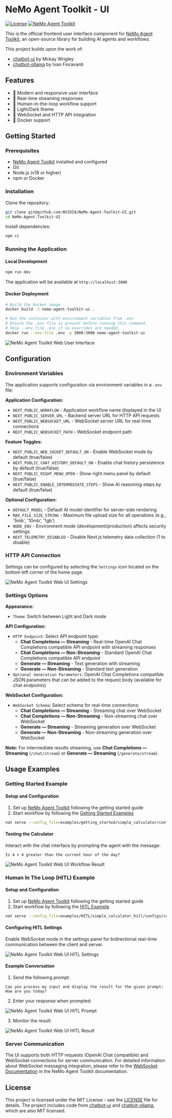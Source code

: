 # NeMo Agent Toolkit - UI

[![License](https://img.shields.io/badge/license-MIT-blue.svg)](LICENSE)
[![NeMo Agent Toolkit](https://img.shields.io/badge/NeMo%20Agent%20Toolkit-Frontend-green)](https://github.com/NVIDIA/NeMo-Agent-Toolkit)

This is the official frontend user interface component for [NeMo Agent Toolkit](https://github.com/NVIDIA/NeMo-Agent-Toolkit), an open-source library for building AI agents and workflows.

This project builds upon the work of:

- [chatbot-ui](https://github.com/mckaywrigley/chatbot-ui) by Mckay Wrigley
- [chatbot-ollama](https://github.com/ivanfioravanti/chatbot-ollama) by Ivan Fioravanti

## Features

- 🎨 Modern and responsive user interface
- 🔄 Real-time streaming responses
- 🤝 Human-in-the-loop workflow support
- 🌙 Light/Dark theme
- 🔌 WebSocket and HTTP API integration
- 🐳 Docker support

## Getting Started

### Prerequisites

- [NeMo Agent Toolkit](https://github.com/NVIDIA/NeMo-Agent-Toolkit) installed and configured
- Git
- Node.js (v18 or higher)
- npm or Docker

### Installation

Clone the repository:

```bash
git clone git@github.com:NVIDIA/NeMo-Agent-Toolkit-UI.git
cd NeMo-Agent-Toolkit-UI
```

Install dependencies:

```bash
npm ci
```

### Running the Application

#### Local Development

```bash
npm run dev
```

The application will be available at `http://localhost:3000`

#### Docker Deployment

```bash
# Build the Docker image
docker build -t nemo-agent-toolkit-ui .

# Run the container with environment variables from .env
# Ensure the .env file is present before running this command.
# Skip --env-file .env if no overrides are needed.
docker run --env-file .env -p 3000:3000 nemo-agent-toolkit-ui
```

![NeMo Agent Toolkit Web User Interface](public/screenshots/ui_home_page.png)

## Configuration

### Environment Variables

The application supports configuration via environment variables in a `.env` file:

**Application Configuration:**
- `NEXT_PUBLIC_WORKFLOW` - Application workflow name displayed in the UI
- `NEXT_PUBLIC_SERVER_URL` - Backend server URL for HTTP API requests
- `NEXT_PUBLIC_WEBSOCKET_URL` - WebSocket server URL for real-time connections
- `NEXT_PUBLIC_WEBSOCKET_PATH` - WebSocket endpoint path

**Feature Toggles:**
- `NEXT_PUBLIC_WEB_SOCKET_DEFAULT_ON` - Enable WebSocket mode by default (true/false)
- `NEXT_PUBLIC_CHAT_HISTORY_DEFAULT_ON` - Enable chat history persistence by default (true/false)
- `NEXT_PUBLIC_RIGHT_MENU_OPEN` - Show right menu panel by default (true/false)
- `NEXT_PUBLIC_ENABLE_INTERMEDIATE_STEPS` - Show AI reasoning steps by default (true/false)

**Optional Configuration:**
- `DEFAULT_MODEL` - Default AI model identifier for server-side rendering
- `MAX_FILE_SIZE_STRING` - Maximum file upload size for all operations (e.g., '5mb', '10mb', '1gb')
- `NODE_ENV` - Environment mode (development/production) affects security settings
- `NEXT_TELEMETRY_DISABLED` - Disable Next.js telemetry data collection (1 to disable)

### HTTP API Connection

Settings can be configured by selecting the `Settings` icon located on the bottom left corner of the home page.

![NeMo Agent Toolkit Web UI Settings](public/screenshots/ui_generate_example_settings.png)

### Settings Options

**Appearance:**
- `Theme`: Switch between Light and Dark mode

**API Configuration:**
- `HTTP Endpoint`: Select API endpoint type:
  - **Chat Completions — Streaming** - Real-time OpenAI Chat Completions compatible API endpoint with streaming responses
  - **Chat Completions — Non-Streaming** - Standard OpenAI Chat Completions compatible API endpoint
  - **Generate — Streaming** - Text generation with streaming
  - **Generate — Non-Streaming** - Standard text generation
- `Optional Generation Parameters`: OpenAI Chat Completions compatible JSON parameters that can be added to the request body (available for chat endpoints)

**WebSocket Configuration:**
- `WebSocket Schema`: Select schema for real-time connections:
  - **Chat Completions — Streaming** - Streaming chat over WebSocket
  - **Chat Completions — Non-Streaming** - Non-streaming chat over WebSocket  
  - **Generate — Streaming** - Streaming generation over WebSocket
  - **Generate — Non-Streaming** - Non-streaming generation over WebSocket

**Note:** For intermediate results streaming, use **Chat Completions — Streaming** (`/chat/stream`) or **Generate — Streaming** (`/generate/stream`).

## Usage Examples

### Getting Started Example

#### Setup and Configuration

1. Set up [NeMo Agent Toolkit](https://docs.nvidia.com/nemo/agent-toolkit/latest/quick-start/installing.html) following the getting started guide
2. Start workflow by following the [Getting Started Examples](https://github.com/NVIDIA/NeMo-Agent-Toolkit/blob/develop/examples/getting_started/simple_calculator/README.md)

```bash
nat serve --config_file=examples/getting_started/simple_calculator/configs/config.yml
```

#### Testing the Calculator

Interact with the chat interface by prompting the agent with the message:

```
Is 4 + 4 greater than the current hour of the day?
```

![NeMo Agent Toolkit Web UI Workflow Result](public/screenshots/ui_generate_example.png)

### Human In The Loop (HITL) Example

#### Setup and Configuration

1. Set up [NeMo Agent Toolkit](https://docs.nvidia.com/nemo/agent-toolkit/latest/quick-start/installing.html) following the getting started guide
2. Start workflow by following the [HITL Example](https://github.com/NVIDIA/NeMo-Agent-Toolkit/blob/develop/examples/HITL/simple_calculator_hitl/README.md)

```bash
nat serve --config_file=examples/HITL/simple_calculator_hitl/configs/config-hitl.yml
```

#### Configuring HITL Settings

Enable WebSocket mode in the settings panel for bidirectional real-time communication between the client and server.

![NeMo Agent Toolkit Web UI HITL Settings](public/screenshots/hitl_settings.png)

#### Example Conversation

1. Send the following prompt:

```
Can you process my input and display the result for the given prompt: How are you today?
```

2. Enter your response when prompted:

![NeMo Agent Toolkit Web UI HITL Prompt](public/screenshots/hitl_prompt.png)

3. Monitor the result:

![NeMo Agent Toolkit Web UI HITL Result](public/screenshots/hitl_prompt.png)

### Server Communication

The UI supports both HTTP requests (OpenAI Chat compatible) and WebSocket connections for server communication. For detailed information about WebSocket messaging integration, please refer to the [WebSocket Documentation](https://docs.nvidia.com/nemo/agent-toolkit/latest/reference/websockets.html) in the NeMo Agent Toolkit documentation.

## License

This project is licensed under the MIT License - see the [LICENSE](LICENSE) file for details. The project includes code from [chatbot-ui](https://github.com/mckaywrigley/chatbot-ui) and [chatbot-ollama](https://github.com/ivanfioravanti/chatbot-ollama), which are also MIT licensed.

